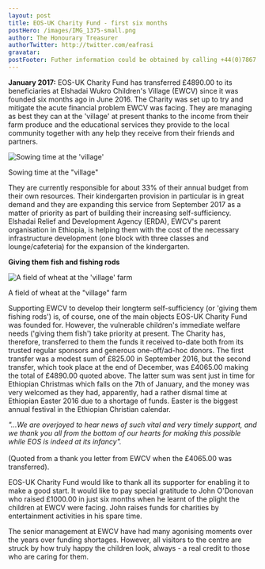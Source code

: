 ```yaml
---
layout: post
title: EOS-UK Charity Fund - first six months
postHero: /images/IMG_1375-small.png
author: The Honourary Treasurer
authorTwitter: http://twitter.com/eafrasi
gravatar: 
postFooter: Futher information could be obtained by calling +44(0)7867 727445 or at <a href="mailto:eosukcharityfund@gmail.com">eosukcharityfund@gmail.com</a>
---
```


**January 2017:** EOS-UK Charity Fund has transferred £4890.00 to its beneficiaries at Elshadai Wukro Children's Village (EWCV) since it was founded six months ago in June 2016. The Charity was set up to try and mitigate the acute financial problem EWCV was facing. They are managing as best they can at the 'village' at present thanks to the income from their farm produce and the educational services they provide to the local community together with any help they receive from their friends and partners. 

<div class="bordered pull-left tiny text-center">
	<img src="{{ base }}/images/IMG_1375-small.png" alt="Sowing time at the 'village'" class="img-responsive img-circle center-block" />
	<div class="caption">
		<p>Sowing time at the "village"</p>
	</div>
</div>  

They are currently responsible for about 33% of their annual budget from their own resources. Their kindergarten provision in particular is in great demand and they are expanding this service from September 2017 as a matter of priority as part of building their increasing self-sufficiency. Elshadai Relief and Development Agency (ERDA), EWCV's parent organisation in Ethiopia, is helping them with the cost of the necessary infrastructure development (one block with three classes and lounge/cafeteria) for the expansion of the kindergarten.

**Giving them fish and fishing rods** 

<div class="bordered pull-left tiny text-center">
	<img src="{{ base }}/images/IMG_1373-small.png" alt="A field of wheat at the 'village' farm" class="img-responsive img-circle center-block" />
	<div class="caption">
		<p>A field of wheat at the "village" farm </p>
	</div>
</div> 

Supporting EWCV to develop their longterm self-sufficiency (or 'giving them fishing rods') is, of course, one of the main objects EOS-UK Charity Fund was founded for. However, the vulnerable children's immediate welfare needs ('giving them fish') take priority at present. The Charity has, therefore, transferred to them the funds it received to-date both from its trusted regular sponsors and generous one-off/ad-hoc donors. The first transfer was a modest sum of £825.00 in September 2016, but the second transfer, which took place at the end of December, was £4065.00 making the total of £4890.00 quoted above. The latter sum was sent just in time for Ethiopian Christmas which falls on the 7th of January, and the money was very welcomed as they had, apparently, had a rather dismal time at Ethiopian Easter 2016 due to a shortage of funds. Easter is the biggest annual festival in the Ethiopian Christian calendar.

<p class="bordered bg-success text-success">
<em>"...We are overjoyed to hear news of such vital and very timely support, and we thank you all from the bottom of our hearts for making this possible while EOS is indeed at its infancy".</em>
<br/><br/>
(Quoted from a thank you letter from EWCV when the £4065.00 was transferred).
</p>

EOS-UK Charity Fund would like to thank all its supporter for enabling it to make a good start. It would like to pay special gratitude to John O'Donovan who raised £1000.00 in just six months when he learnt of the plight the children at EWCV were facing. John raises funds for charities by entertainment activities in his spare time. 

The senior management at EWCV have had many agonising moments over the years over funding shortages. However, all visitors to the centre are struck by how truly happy the children look, always - a real credit to those who are caring for them. 

